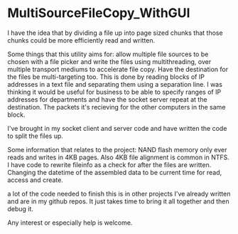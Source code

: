 # MultiSourceFileCopy_WithGUI

I have the idea that by dividing a file up into page sized chunks that those chunks could be more efficiently read and written.

Some things that this utility aims for:
allow multiple file sources to be chosen with a file picker and write the files using multithreading, over multiple transport mediums to accelerate file copy.
Have the destination for the files be multi-targeting too. This is done by reading blocks of IP addresses in a text file and separating them using a separation line.
I was thinking it would be useful for business to be able to specify ranges of IP addresses for departments and have the socket server repeat at the destination. The packets
it's recieving for the other computers in the same block.

I've brought in my socket client and server code and have written the code to split the files up.

Some information that relates to the project:
NAND flash memory only ever reads and writes in 4KB pages. Also 4KB file alignment is common in NTFS.
I have code to rewrite fileinfo as a check for after the files are written. Changing the datetime of the assembled data
to be current time for read, access and create.

a lot of the code needed to finish this is in other projects I've already written and are in my github repos.
It just takes time to bring it all together and then debug it.

Any interest or especially help is welcome.
